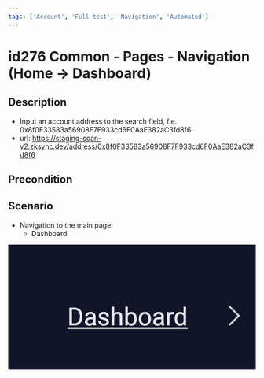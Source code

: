 ```yaml
---
tags: ['Account', 'Full test', 'Navigation', 'Automated']
---
```


# id276 Common - Pages - Navigation   (Home -> Dashboard)

## Description
  - Input an account address to the search field, f.e. 0x8f0F33583a56908F7F933cd6F0AaE382aC3fd8f6
  - url: https://staging-scan-v2.zksync.dev/address/0x8f0F33583a56908F7F933cd6F0AaE382aC3fd8f6

## Precondition


## Scenario
- Navigation to the main page:
    - Dashboard

![Screenshot](../../../../static/img/Pages/CommonPagesPart/id276_1.png)